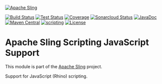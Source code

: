 [![Apache Sling](https://sling.apache.org/res/logos/sling.png)](https://sling.apache.org)

&#32;[![Build Status](https://ci-builds.apache.org/job/Sling/job/modules/job/sling-org-apache-sling-scripting-javascript/job/master/badge/icon)](https://ci-builds.apache.org/job/Sling/job/modules/job/sling-org-apache-sling-scripting-javascript/job/master/)&#32;[![Test Status](https://img.shields.io/jenkins/tests.svg?jobUrl=https://ci-builds.apache.org/job/Sling/job/modules/job/sling-org-apache-sling-scripting-javascript/job/master/)](https://ci-builds.apache.org/job/Sling/job/modules/job/sling-org-apache-sling-scripting-javascript/job/master/test/?width=800&height=600)&#32;[![Coverage](https://sonarcloud.io/api/project_badges/measure?project=apache_sling-org-apache-sling-scripting-javascript&metric=coverage)](https://sonarcloud.io/dashboard?id=apache_sling-org-apache-sling-scripting-javascript)&#32;[![Sonarcloud Status](https://sonarcloud.io/api/project_badges/measure?project=apache_sling-org-apache-sling-scripting-javascript&metric=alert_status)](https://sonarcloud.io/dashboard?id=apache_sling-org-apache-sling-scripting-javascript)&#32;[![JavaDoc](https://www.javadoc.io/badge/org.apache.sling/org.apache.sling.scripting.javascript.svg)](https://www.javadoc.io/doc/org.apache.sling/org-apache-sling-scripting-javascript)&#32;[![Maven Central](https://maven-badges.herokuapp.com/maven-central/org.apache.sling/org.apache.sling.scripting.javascript/badge.svg)](https://search.maven.org/#search%7Cga%7C1%7Cg%3A%22org.apache.sling%22%20a%3A%22org.apache.sling.scripting.javascript%22)&#32;[![scripting](https://sling.apache.org/badges/group-scripting.svg)](https://github.com/apache/sling-aggregator/blob/master/docs/group/scripting.md) [![License](https://img.shields.io/badge/License-Apache%202.0-blue.svg)](https://www.apache.org/licenses/LICENSE-2.0)

# Apache Sling Scripting JavaScript Support

This module is part of the [Apache Sling](https://sling.apache.org) project.

Support for JavaScript (Rhino) scripting.
